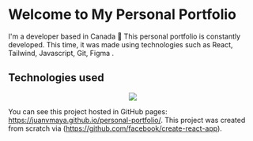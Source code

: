 # Welcome to My Personal Portfolio

I'm a developer based in Canada 🍁 This personal portfolio is constantly developed. This time, it was made using technologies such as React, Tailwind, Javascript, Git, Figma .

## Technologies used

<p align="center">
    <img src="https://skillicons.dev/icons?i=js,react,nodejs,tailwind,vscode,git,figma&perline=7" />
</p>

You can see this project hosted in GitHub pages: https://juanvmaya.github.io/personal-portfolio/. This project was created from scratch via (https://github.com/facebook/create-react-app).
